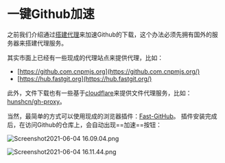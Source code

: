 # 一键Github加速

之前我们介绍通过[搭建代理](git-proxy.md)来加速Github的下载，这个办法必须先拥有国外的服务器来搭建代理服务。

其实市面上已经有一些现成的代理站点来提供代理，比如：

- [https://github.com.cnpmjs.org](https://github.com.cnpmjs.org/)
- [https://hub.fastgit.org](https://hub.fastgit.org/)

此外，文件下载也有一些基于[cloudflare](https://workers.cloudflare.com/)来提供文件代理服务，比如：[hunshcn/gh-proxy](https://github.com/hunshcn/gh-proxy)。

当然，最简单的方式可以使用现成的浏览器插件：[Fast-GitHub](https://fhefh2015.github.io/Fast-GitHub/)。
插件安装完成后，在访问Github的仓库上，会自动出现==加速==按钮：

![Screenshot2021-06-04 16.09.04.png](https://tva1.sinaimg.cn/large/703708dcly1gr6atv68dtj219s0sgn5c.jpg)



![Screenshot2021-06-04 16.11.44.png](https://tva1.sinaimg.cn/large/703708dcly1gr6awh7xdnj220y13wn3x.jpg)